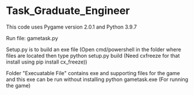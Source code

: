 # Task_Graduate_Engineer

This code uses Pygame version 2.0.1 and Python 3.9.7

Run file: gametask.py

Setup.py is to build an exe file (Open cmd/powershell in the folder where files are located then type python setup.py build (Need cxfreeze for that install using pip install cx_freeze))

Folder "Execuatable File" contains exe and supporting files for the game and this exe can be run without installing python
gametask.exe (For running the game)
